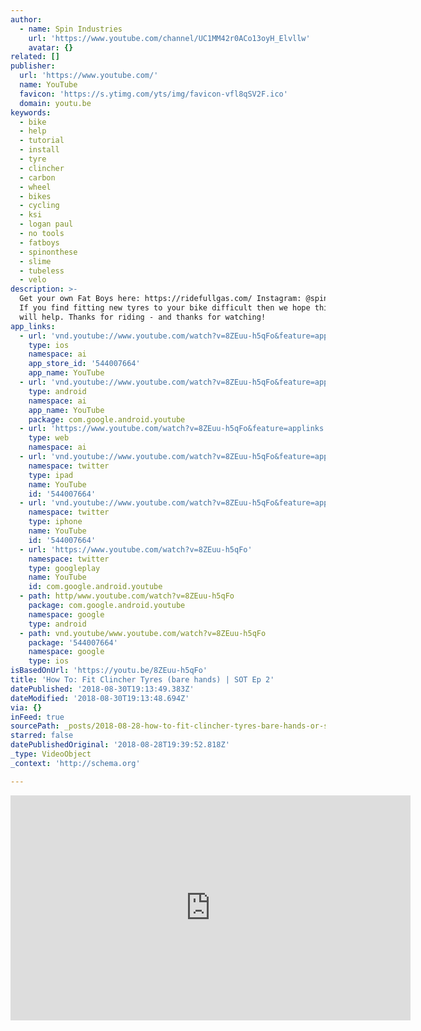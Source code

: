 ```yaml
---
author:
  - name: Spin Industries
    url: 'https://www.youtube.com/channel/UC1MM42r0ACo13oyH_Elvllw'
    avatar: {}
related: []
publisher:
  url: 'https://www.youtube.com/'
  name: YouTube
  favicon: 'https://s.ytimg.com/yts/img/favicon-vfl8qSV2F.ico'
  domain: youtu.be
keywords:
  - bike
  - help
  - tutorial
  - install
  - tyre
  - clincher
  - carbon
  - wheel
  - bikes
  - cycling
  - ksi
  - logan paul
  - no tools
  - fatboys
  - spinonthese
  - slime
  - tubeless
  - velo
description: >-
  Get your own Fat Boys here: https://ridefullgas.com/ Instagram: @spinonthese
  If you find fitting new tyres to your bike difficult then we hope this video
  will help. Thanks for riding - and thanks for watching!
app_links:
  - url: 'vnd.youtube://www.youtube.com/watch?v=8ZEuu-h5qFo&feature=applinks'
    type: ios
    namespace: ai
    app_store_id: '544007664'
    app_name: YouTube
  - url: 'vnd.youtube://www.youtube.com/watch?v=8ZEuu-h5qFo&feature=applinks'
    type: android
    namespace: ai
    app_name: YouTube
    package: com.google.android.youtube
  - url: 'https://www.youtube.com/watch?v=8ZEuu-h5qFo&feature=applinks'
    type: web
    namespace: ai
  - url: 'vnd.youtube://www.youtube.com/watch?v=8ZEuu-h5qFo&feature=applinks'
    namespace: twitter
    type: ipad
    name: YouTube
    id: '544007664'
  - url: 'vnd.youtube://www.youtube.com/watch?v=8ZEuu-h5qFo&feature=applinks'
    namespace: twitter
    type: iphone
    name: YouTube
    id: '544007664'
  - url: 'https://www.youtube.com/watch?v=8ZEuu-h5qFo'
    namespace: twitter
    type: googleplay
    name: YouTube
    id: com.google.android.youtube
  - path: http/www.youtube.com/watch?v=8ZEuu-h5qFo
    package: com.google.android.youtube
    namespace: google
    type: android
  - path: vnd.youtube/www.youtube.com/watch?v=8ZEuu-h5qFo
    package: '544007664'
    namespace: google
    type: ios
isBasedOnUrl: 'https://youtu.be/8ZEuu-h5qFo'
title: 'How To: Fit Clincher Tyres (bare hands) | SOT Ep 2'
datePublished: '2018-08-30T19:13:49.383Z'
dateModified: '2018-08-30T19:13:48.694Z'
via: {}
inFeed: true
sourcePath: _posts/2018-08-28-how-to-fit-clincher-tyres-bare-hands-or-sot-ep-2.md
starred: false
datePublishedOriginal: '2018-08-28T19:39:52.818Z'
_type: VideoObject
_context: 'http://schema.org'

---
```

<iframe src="https://cdn.embedly.com/widgets/media.html?src=https%3A%2F%2Fwww.youtube.com%2Fembed%2F8ZEuu-h5qFo%3Ffeature%3Doembed&amp;url=http%3A%2F%2Fwww.youtube.com%2Fwatch%3Fv%3D8ZEuu-h5qFo&amp;image=https%3A%2F%2Fi.ytimg.com%2Fvi%2F8ZEuu-h5qFo%2Fhqdefault.jpg&amp;key=a715cf41cc93453ca338d350cd26f87b&amp;type=text%2Fhtml&amp;schema=youtube" width="640" height="360" scrolling="no" frameborder="0" allowfullscreen="true" style=""></iframe>